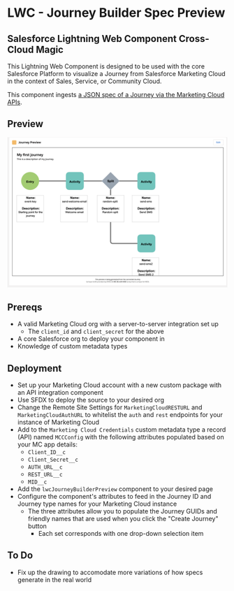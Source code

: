 # LWC - Journey Builder Spec Preview
## Salesforce Lightning Web Component Cross-Cloud Magic

This Lightning Web Component is designed to be used with the core Salesforce Platform to visualize a Journey from Salesforce Marketing Cloud in the context of Sales, Service, or Community Cloud. 

This component ingests [a JSON spec of a Journey via the Marketing Cloud APIs](https://developer.salesforce.com/docs/atlas.en-us.noversion.mc-apis.meta/mc-apis/reference.htm).

## Preview
![](preview.png)

## Prereqs
* A valid Marketing Cloud org with a server-to-server integration set up
    * The `client_id` and `client_secret` for the above
* A core Salesforce org to deploy your component in
* Knowledge of custom metadata types

## Deployment
* Set up your Marketing Cloud account with a new custom package with an API integration component
* Use SFDX to deploy the source to your desired org
* Change the Remote Site Settings for `MarketingCloudRESTURL` and `MarketingCloudAuthURL` to whitelist the `auth` and `rest` endpoints for your instance of Marketing Cloud
* Add to the `Marketing Cloud Credentials` custom metadata type a record (API) named `MCCConfig` with the following attributes populated based on your MC app details:
    * `Client_ID__c`
    * `Client_Secret__c`
    * `AUTH_URL__c`
    * `REST_URL__c`
    * `MID__c`
* Add the `lwcJourneyBuilderPreview` component to your desired page
* Configure the component's attributes to feed in the Journey ID and Journey type names for your Marketing Cloud instance
    * The three attributes allow you to populate the Journey GUIDs and friendly names that are used when you click the "Create Journey" button
        * Each set corresponds with one drop-down selection item

## To Do
* Fix up the drawing to accomodate more variations of how specs generate in the real world